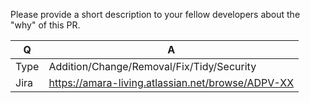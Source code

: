 Please provide a short description to your fellow developers about the "why" of this PR.

Q   |   A
------|-------
Type |    Addition/Change/Removal/Fix/Tidy/Security
Jira | <https://amara-living.atlassian.net/browse/ADPV-XX>
